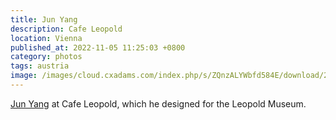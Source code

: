 ```yaml
---
title: Jun Yang
description: Cafe Leopold
location: Vienna
published_at: 2022-11-05 11:25:03 +0800
category: photos
tags: austria
image: /images/cloud.cxadams.com/index.php/s/ZQnzALYWbfd584E/download/20190219-1552_Vienna_Leopold_L1000755-0.jpg
---
```


[Jun Yang] at Cafe Leopold, which he designed for the Leopold Museum.

[Jun Yang]: http://junyang.info/
